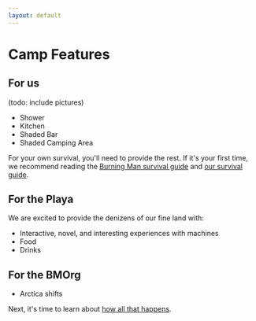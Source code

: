 ```yaml
---
layout: default
---
```


# Camp Features

## For us
(todo: include pictures)
* Shower
* Kitchen
* Shaded Bar
* Shaded Camping Area

For your own survival, you'll need to provide the rest. If it's your first time, we recommend reading the [Burning Man survival guide](https://survival.burningman.org/) and [our survival guide](./survival-guide).


## For the Playa


We are excited to provide the denizens of our fine land with:

* Interactive, novel, and interesting experiences with machines
* Food
* Drinks


## For the BMOrg

* Arctica shifts


Next, it's time to learn about [how all that happens](communal-effort).
